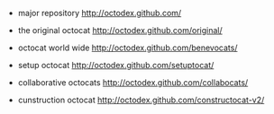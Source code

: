 * major repository
http://octodex.github.com/

* the original octocat
http://octodex.github.com/original/

* octocat world wide
http://octodex.github.com/benevocats/

* setup octocat
http://octodex.github.com/setuptocat/

* collaborative octocats
http://octodex.github.com/collabocats/

* cunstruction octocat
http://octodex.github.com/constructocat-v2/